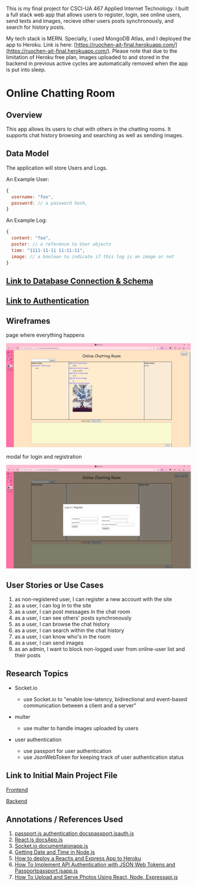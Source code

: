 This is my final project for CSCI-UA 467 Applied Internet Technology. I built a full stack web app that allows users to register, login, see online users, send texts and images, recieve other users posts synchronously, and search for history posts.

My tech stack is MERN. Specially, I used MongoDB Atlas, and I deployed the app to Heroku. Link is here: [https://ruochen-ait-final.herokuapp.com/](https://ruochen-ait-final.herokuapp.com/). Please note that due to the limitation of Heroku free plan, images uploaded to and stored in the backend in previous active cycles are automatically removed when the app is put into sleep.

# Online Chatting Room

## Overview

This app allows its users to chat with others in the chatting rooms. It supports chat history browsing and searching as well as sending images.

## Data Model

The application will store Users and Logs.

An Example User:

```javascript
{
  username: "foo",
  password: // a password hash,
}
```

An Example Log:

```javascript
{
  content: "foo",
  poster: // a reference to User objects
  time: "1111-11-11 11:11:11",
  image: // a boolean to indicate if this log is an image or not
}
```

## [Link to Database Connection & Schema](./back-end/src/db.js)

## [Link to Authentication](./back-end/src/auth.js)

## Wireframes

page where everything happens

![list](documents/homepage.png)

modal for login and registration

![list create](documents/login.png)

## User Stories or Use Cases

1. as non-registered user, I can register a new account with the site
2. as a user, I can log in to the site
3. as a user, I can post messages in the chat room
4. as a user, I can see others' posts synchronously
5. as a user, I can browse the chat history
6. as a user, I can search within the chat history
7. as a user, I can know who's in the room
8. as a user, I can send images
9. as an admin, I want to block non-logged user from online-user list and their posts

## Research Topics

* Socket.io
    * use Socket.io to "enable low-latency, bidirectional and event-based communication between a client and a server"

* multer
    * use multer to handle images uploaded by users

* user authentication
    * use passport for user authentication
    * use JsonWebToken for keeping track of user authentication status

## Link to Initial Main Project File

[Frontend](./front-end/src/App.js)

[Backend](./back-end/src/app.js) 

## Annotations / References Used

1. [passport.js authentication docs](http://passportjs.org/docs)[passport.js](./back-end/src/passport.js)[auth.js](./back-end/src/auth.js)
2. [React.js docs](https://reactjs.org/docs/getting-started.html)[App.js](./front-end/src/App.js)
3. [Socket.io documentaion](https://socket.io/docs/v4/)[app.js](./back-end/src/app.js)
4. [Getting Date and Time in Node.js](https://usefulangle.com/post/187/nodejs-get-date-time)
5. [How to deploy a Reactjs and Express App to Heroku](https://medium.com/@adoolak/how-to-deploy-a-reactjs-and-express-app-to-heroku-afb5b117e0eb)
6. [How To Implement API Authentication with JSON Web Tokens and Passport](https://www.digitalocean.com/community/tutorials/api-authentication-with-json-web-tokensjwt-and-passport)[passport.js](./back-end/src/passport.js)[app.js](./back-end/src/app.js)
7. [How To Upload and Serve Photos Using React, Node, Express](https://dev.to/austinbrownopspark/how-to-upload-and-serve-photos-using-react-node-express-36ii)[api.js](./back-end/src/api.js)

